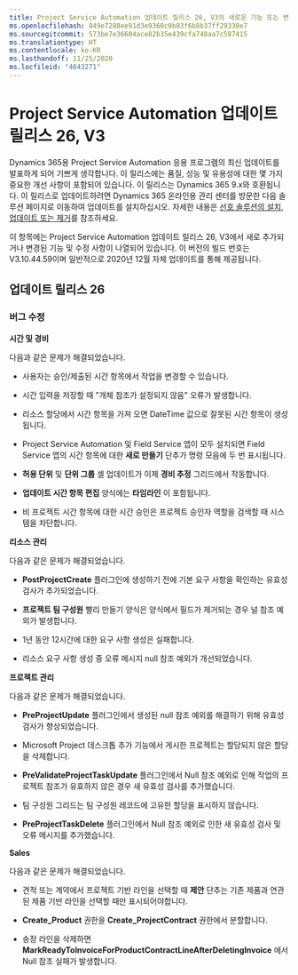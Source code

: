 ```yaml
---
title: Project Service Automation 업데이트 릴리스 26, V3의 새로운 기능 또는 변경된 기능
ms.openlocfilehash: 849e7288ee91d3e9360c0b03f6b8b37ff29338e7
ms.sourcegitcommit: 573be7e36604ace82b35e439cfa748aa7c587415
ms.translationtype: HT
ms.contentlocale: ko-KR
ms.lasthandoff: 11/25/2020
ms.locfileid: "4643271"
---
```

<a name="project-service-automation-update-release-26-v3"></a>Project Service Automation 업데이트 릴리스 26, V3
================================================

Dynamics 365용 Project Service Automation 응용 프로그램의 최신 업데이트를 발표하게 되어 기쁘게 생각합니다. 이 릴리스에는 품질, 성능 및 유용성에 대한 몇 가지 중요한 개선 사항이 포함되어 있습니다. 이 릴리스는 Dynamics 365 9.x와 호환됩니다. 이 릴리스로 업데이트하려면 Dynamics 365 온라인용 관리 센터를 방문한 다음 솔루션 페이지로 이동하여 업데이트를 설치하십시오. 자세한 내용은 [선호 솔루션의 설치, 업데이트 또는 제거](https://docs.microsoft.com/power-platform/admin/install-remove-preferred-solution)를 참조하세요.

이 항목에는 Project Service Automation 업데이트 릴리스 26, V3에서 새로 추가되거나 변경된 기능 및 수정 사항이 나열되어 있습니다. 이 버전의 빌드 번호는 V3.10.44.59이며 일반적으로 2020년 12월 자체 업데이트를 통해 제공됩니다.

<a name="update-release-26"></a>업데이트 릴리스 26
-----------------

### <a name="bug-fixes"></a>버그 수정

**시간 및 경비**

다음과 같은 문제가 해결되었습니다.

-   사용자는 승인/제출된 시간 항목에서 작업을 변경할 수 있습니다.

-   시간 입력을 저장할 때 "개체 참조가 설정되지 않음" 오류가 발생합니다.

-   리소스 할당에서 시간 항목을 가져 오면 DateTime 값으로 잘못된 시간 항목이 생성됩니다.

-   Project Service Automation 및 Field Service 앱이 모두 설치되면 Field Service 앱의 시간 항목에 대한 **새로 만들기** 단추가 명령 모음에 두 번 표시됩니다.

-   **허용 단위** 및 **단위 그룹** 셀 업데이트가 이제 **경비 추정** 그리드에서 작동합니다.

-   **업데이트 시간 항목 편집** 양식에는 **타임라인** 이 포함됩니다.

-   비 프로젝트 시간 항목에 대한 시간 승인은 프로젝트 승인자 역할을 검색할 때 시스템을 차단합니다.

**리소스 관리**

다음과 같은 문제가 해결되었습니다.

-   **PostProjectCreate** 플러그인에 생성하기 전에 기본 요구 사항을 확인하는 유효성 검사가 추가되었습니다.

-   **프로젝트 팀 구성원** 빨리 만들기 양식은 양식에서 필드가 제거되는 경우 널 참조 예외가 발생합니다.

-   1년 동안 12시간에 대한 요구 사항 생성은 실패합니다.

-   리소스 요구 사항 생성 중 오류 메시지 null 참조 예외가 개선되었습니다.

**프로젝트 관리**

다음과 같은 문제가 해결되었습니다.

-   **PreProjectUpdate** 플러그인에서 생성된 null 참조 예외를 해결하기 위해 유효성 검사가 향상되었습니다.

-   Microsoft Project 데스크톱 추가 기능에서 게시한 프로젝트는 할당되지 않은 할당을 삭제합니다.

-   **PreValidateProjectTaskUpdate** 플러그인에서 Null 참조 예외로 인해 작업의 프로젝트 참조가 유효하지 않은 경우 새 유효성 검사를 추가했습니다.

-   팀 구성원 그리드는 팀 구성원 레코드에 고유한 할당을 표시하지 않습니다.

-   **PreProjectTaskDelete** 플러그인에서 Null 참조 예외로 인한 새 유효성 검사 및 오류 메시지를 추가했습니다.

**Sales**

다음과 같은 문제가 해결되었습니다.

-   견적 또는 계약에서 프로젝트 기반 라인을 선택할 때 **제안** 단추는 기존 제품과 연관된 제품 기반 라인을 선택할 때만 표시되어야합니다.

-   **Create_Product** 권한을 **Create_ProjectContract** 권한에서 분할합니다.

-   송장 라인을 삭제하면 **MarkReadyToInvoiceForProductContractLineAfterDeletingInvoice** 에서 Null 참조 실패가 발생합니다.
